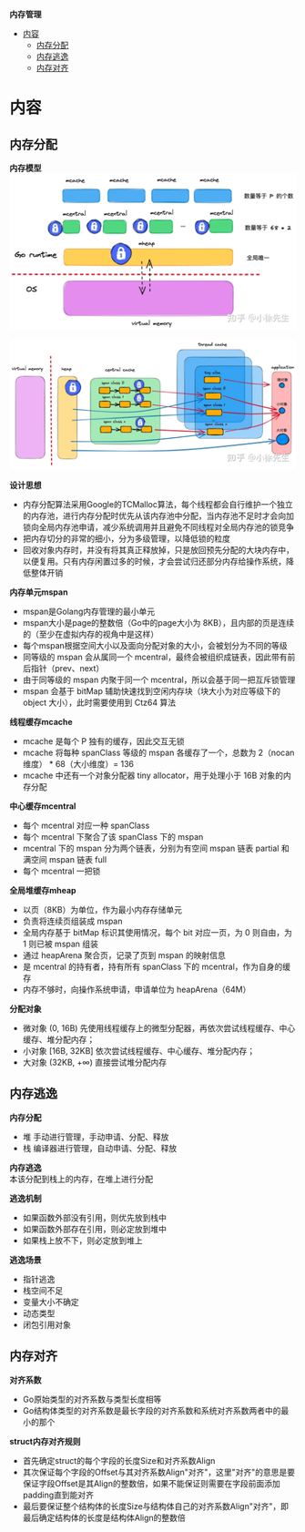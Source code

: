 **内存管理**
- [内容](#内容)
  - [内存分配](#内存分配)
  - [内存逃逸](#内存逃逸)
  - [内存对齐](#内存对齐)

# 内容 #
## 内存分配 ##
**内存模型**  
![](./images/memory/malloc.webp)

![](./images/memory/thread_cache_malloc.webp)

**设计思想**  
- 内存分配算法采用Google的TCMalloc算法，每个线程都会自行维护一个独立的内存池，进行内存分配时优先从该内存池中分配，当内存池不足时才会向加锁向全局内存池申请，减少系统调用并且避免不同线程对全局内存池的锁竞争
- 把内存切分的非常的细小，分为多级管理，以降低锁的粒度
- 回收对象内存时，并没有将其真正释放掉，只是放回预先分配的大块内存中，以便复用。只有内存闲置过多的时候，才会尝试归还部分内存给操作系统，降低整体开销
  
**内存单元mspan**  
- mspan是Golang内存管理的最小单元
- mspan大小是page的整数倍（Go中的page大小为 8KB），且内部的页是连续的（至少在虚拟内存的视角中是这样）
- 每个mspan根据空间大小以及面向分配对象的大小，会被划分为不同的等级
- 同等级的 mspan 会从属同一个 mcentral，最终会被组织成链表，因此带有前后指针（prev、next）
- 由于同等级的 mspan 内聚于同一个 mcentral，所以会基于同一把互斥锁管理
- mspan 会基于 bitMap 辅助快速找到空闲内存块（块大小为对应等级下的 object 大小），此时需要使用到 Ctz64 算法

**线程缓存mcache**  
- mcache 是每个 P 独有的缓存，因此交互无锁
- mcache 将每种 spanClass 等级的 mspan 各缓存了一个，总数为 2（nocan 维度） * 68（大小维度）= 136
- mcache 中还有一个对象分配器 tiny allocator，用于处理小于 16B 对象的内存分配

**中心缓存mcentral**  
- 每个 mcentral 对应一种 spanClass
- 每个 mcentral 下聚合了该 spanClass 下的 mspan
- mcentral 下的 mspan 分为两个链表，分别为有空间 mspan 链表 partial 和满空间 mspan 链表 full
- 每个 mcentral 一把锁

**全局堆缓存mheap**  
- 以页（8KB）为单位，作为最小内存存储单元
- 负责将连续页组装成 mspan
- 全局内存基于 bitMap 标识其使用情况，每个 bit 对应一页，为 0 则自由，为 1 则已被 mspan 组装
- 通过 heapArena 聚合页，记录了页到 mspan 的映射信息
- 是 mcentral 的持有者，持有所有 spanClass 下的 mcentral，作为自身的缓存
- 内存不够时，向操作系统申请，申请单位为 heapArena（64M）

**分配对象**  
- 微对象 (0, 16B) 先使用线程缓存上的微型分配器，再依次尝试线程缓存、中心缓存、堆分配内存；
- 小对象 [16B, 32KB] 依次尝试线程缓存、中心缓存、堆分配内存；
- 大对象 (32KB, +∞) 直接尝试堆分配内存

## 内存逃逸 ##
**内存分配**  
- 堆 手动进行管理，手动申请、分配、释放
- 栈 编译器进行管理，自动申请、分配、释放

**内存逃逸**  
本该分配到栈上的内存，在堆上进行分配

**逃逸机制**  
- 如果函数外部没有引用，则优先放到栈中
- 如果函数外部存在引用，则必定放到堆中
- 如果栈上放不下，则必定放到堆上
  
**逃逸场景**  
- 指针逃逸
- 栈空间不足
- 变量大小不确定
- 动态类型
- 闭包引用对象

## 内存对齐 ##
**对齐系数**  
- Go原始类型的对齐系数与类型长度相等
- Go结构体类型的对齐系数是最长字段的对齐系数和系统对齐系数两者中的最小的那个

**struct内存对齐规则**   
- 首先确定struct的每个字段的长度Size和对齐系数Align
- 其次保证每个字段的Offset与其对齐系数Align"对齐"，这里"对齐"的意思是要保证字段Offset是其Align的整数倍，如果不能保证则需要在字段前面添加padding直到能对齐
- 最后要保证整个结构体的长度Size与结构体自己的对齐系数Align"对齐"，即最后确定结构体的长度是结构体Align的整数倍